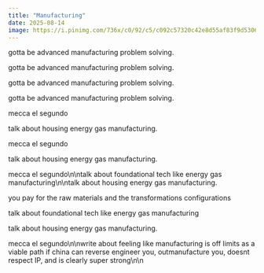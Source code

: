 ```yaml
---
title: "Manufacturing"
date: 2025-08-14
image: https://i.pinimg.com/736x/c0/92/c5/c092c57320c42e8d55af83f9d5306314.jpg
---
```


gotta be advanced manufacturing problem solving.

gotta be advanced manufacturing problem solving.

gotta be advanced manufacturing problem solving.

gotta be advanced manufacturing problem solving.

mecca el segundo

talk about housing energy gas manufacturing.

mecca el segundo

talk about housing energy gas manufacturing.

mecca el segundo\n\ntalk about foundational tech like energy gas manufacturing\n\ntalk about housing energy gas manufacturing.

you pay for the raw materials and the transformations configurations

talk about foundational tech like energy gas manufacturing

talk about housing energy gas manufacturing.

mecca el segundo\n\nwrite about feeling like manufacturing is off limits as a viable path if china can reverse engineer you, outmanufacture you, doesnt respect IP, and is clearly super strong\n\n
